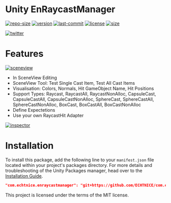 # Unity EnRaycastManager

<!--- [![license](https://img.shields.io/github/license/echtnice/EnRaycastManager?style=for-the-badge)](./LICENSE) -->
[![repo-size](https://img.shields.io/github/repo-size/echtnice/EnRaycastManager?label=File%20size&style=for-the-badge)]()
[![version](https://img.shields.io/github/package-json/v/echtnice/EnRaycastManager?style=for-the-badge)]()
[![last-commit](https://img.shields.io/github/last-commit/echtnice/EnRaycastManager?style=for-the-badge)]()
[![license](https://img.shields.io/badge/LICENSE-MIT-brightbreen?style=for-the-badge)](./LICENSE)
[![size](https://img.shields.io/github/package-json/keywords/echtnice/EnRaycastManager?style=for-the-badge)]()

[![twitter](https://img.shields.io/twitter/follow/echtnice?style=for-the-badge)](https://twitter.com/echtnice)

# Features
[![sceneview](https://media.githubusercontent.com/media/ECHTNICE/EnRaycastManager/main/Documentation~/sceneview.enraycastmanager.png)]()

- In SceneView Editing
- SceneView Tool: Test Single Cast Item, Test All Cast Items
- Visualisation: Colors, Normals, Hit GameObject Name, Hit Positions
- Support Types: 
        Raycast,
        RaycastAll,
        RaycastNonAlloc,
        CapsuleCast,
        CapsuleCastAll,
        CapsuleCastNonAlloc,
        SphereCast,
        SphereCastAll,
        SphereCastNonAlloc,
        BoxCast,
        BoxCastAll,
        BoxCastNonAlloc
- Define Expectetions
- Use your own RaycastHit Adapter

[![inspector](https://media.githubusercontent.com/media/ECHTNICE/EnRaycastManager/main/Documentation~/enraycastmanager.inspector.png)]()


# Installation

To install this package, add the following line to your `manifest.json` file located within your project's packages directory. For more details and troubleshooting of the Unity Packages manager, head over to the [Installation Guide](https://github.com/unity-packages/installation).

```json
"com.echtnice.enraycastmanager": "git+https://github.com/ECHTNICE/com.echtnice.enraycastmanager"
```


This project is licensed under the terms of the MIT license.
